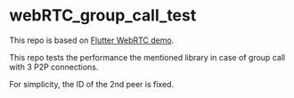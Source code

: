 # webRTC_group_call_test

This repo is based on [Flutter WebRTC demo](https://github.com/flutter-webrtc/flutter-webrtc-demo).

This repo tests the performance the mentioned library in case of group call with 3 P2P connections.

For simplicity, the ID of the 2nd peer is fixed.